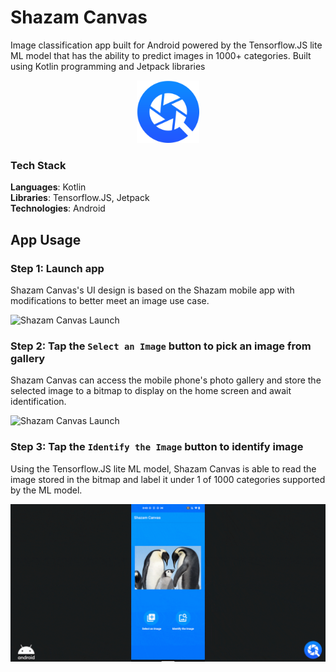 # Shazam Canvas
Image classification app built for Android powered by the Tensorflow.JS lite ML model that has the ability to predict images in 1000+ categories. Built using Kotlin programming and Jetpack libraries

<p align="center">
  <img src="/demo/shazam_canvas_icon.png" alt="shazam_canvas_icon" width="100" height="100"/>
</p>

### Tech Stack
**Languages**: Kotlin </br>
**Libraries**: Tensorflow.JS, Jetpack </br>
**Technologies**: Android </br>

## App Usage
### Step 1: Launch app 
Shazam Canvas's UI design is based on the Shazam mobile app with modifications to better meet an image use case. 

![Shazam Canvas Launch](/demo/1_launch.gif)

### Step 2: Tap the `Select an Image` button to pick an image from gallery 
Shazam Canvas can access the mobile phone's photo gallery and store the selected image to a bitmap to display on the home screen and await identification.

![Shazam Canvas Launch](/demo/2_select.gif)

### Step 3: Tap the `Identify the Image` button to identify image  
Using the Tensorflow.JS lite ML model, Shazam Canvas is able to read the image stored in the bitmap and label it under 1 of 1000 categories supported by the ML model.  

![Shazam Canvas Launch](/demo/3_search.gif)

